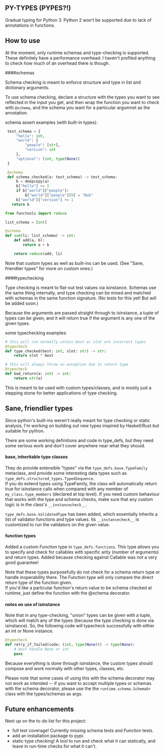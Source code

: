 PY-TYPES (PYPES?!)
-------------

Gradual typing for Python 3. Python 2 won't be supported due to lack of annotations in functions.


How to use
-----------

At the moment, only runtime schemas and type-checking is supported.  These definitely have a performance overhead:
 I haven't profiled anything to check how much of an overhead there is though.

####schemas

Schema checking is meant to enforce structure and type in list and dictionary arguments.

To use schema checking, declare a structure with the types you want to see reflected in the input you get,
and then wrap the function you want to check with `@schema`, and the schema you want for a particular argumnet as the annotation.

schema assert examples (with built-in types):

```python
 test_schema = {
     "hello": int,
     "world": {
         "people": [str],
         "version": int
     },
     "optional": (int, type(None))
 }

 @schema
 def schema_checked(a: test_schema) -> test_schema:
     b = deepcopy(a)
     b["hello"] += 5
     if b["world"]["people"]:
         b["world"]["people"][0] = "Bob"
     b["world"]["version"] += 1
   return b
```

```python
from functools import reduce

list_schema = [int]

@schema
def sum(li: list_schema) -> int:
    def add(a, b):
        return a + b

    return reduce(add, li)
```

Note that custom types as well as built-ins can be used.  (See "Sane, friendlier types" for more on custom ones.)


####typechecking

Type checking is meant to flat-out test values via isinstance.  Schemas use the same thing internally,
and type checking can be mixed and matched with schemas in the same function signature. (No tests for this yet!  But will be added soon.)

Because the arguments are passed straight through to isinstance, a tuple of types can be given, and it will return true
if the argument is any one of the given types.

some typechecking examples:
```python
# this will run normally unless best or slot are incorrect types
@typecheck
def type_checked(best: int, slot: str) -> str:
    return slot * best

# this will always throw an exception due to return type
@typecheck
def bad_return(a: int) -> int:
    return str(a)

```

This is meant to be used with custom types/classes, and is mostly just a stepping stone for better applications of type checking.


Sane, friendlier types
----------------

Since python's built-ins weren't really meant for type checking or static analysis, I'm working on
building out new types inspired by Haskell/Rust but suitable for python.

There are some working definitions and code in type_defs, but they need some serious work and don't cover
anywhere near what they should.

#### base, inheritable type classes

They do provide extensible "types" via the `type_defs.base.TypeFamily` metaclass, and provide some interesting
data types such as `type_defs.structured_types.TypedSequence`.  
If you do extend types using TypeFamily, the class will automatically return true for isinstance calls when compared
with any member of `my_class.type_members` (declared at top level).  If you need custom behaviour that works with
the type and schema checks, make sure that any custom logic is in the class's `__instancecheck__`.

`type_defs.base.ValidatedType` has been added, which essentially inherits a list of validator functions and type
values.  Its `__instancecheck__` is customized to run the validators on the given value.


#### function types

Added a custom Function type in `type_defs.functions`.  This type allows you to specify and check for callables with
specific arity (number of arguments) and return types. Added because checking against Callable was not a very good guarantee!

Note that these types purposefully do not check for a schema return type or handle inoperability there.  The Function type will
only compare the direct return type of the function given.  
If you'd like a particular function's return value to be schema checked at runtime, just define the function with the @schema
decorator.


#### notes on use of isinstance

Note that in any type-checking, "union" types can be given with a tuple, which will match
any of the types (because the type checking is done via isinstance).  So, the following code will typecheck successfully
with either an int or None instance.

```python
@typecheck
def retry_if_failed(code: (int, type(None))) -> type(None):
    # must handle None or int
    pass
```

Because everything is done through isinstance, the custom types should compose and work normally with other types, classes, etc.

Please note that some cases of using this with the schema decorator may not work as intended -- if you want to accept multiple
types or schemas with the schema decorator, please use the the `runtime.schema.SchemaOr` class with the types/schemas as args.


Future enhancements
----------------

Next up on the to-do list for this project:
- full test coverage! Currently missing schema tests and Function tests.
- add an installation package to pypi.
- static type checking! A tool to run and check what it can statically, and leave in run-time checks for what it can't.
